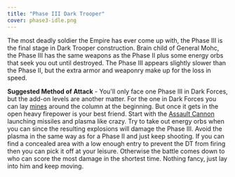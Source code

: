 ```yaml
---
title: "Phase III Dark Trooper"
cover: phase3-idle.png
---
```


The most deadly soldier the Empire has ever come up with, the Phase III is the final stage in Dark Trooper construction. Brain child of General Mohc, the Phase III has the same weapons as the Phase II plus some energy orbs that seek you out until destroyed. The Phase III appears slightly slower than the Phase II, but the extra armor and weaponry make up for the loss in speed.

**Suggested Method of Attack** - You'll only face one Phase III in Dark Forces, but the add-on levels are another matter. For the one in Dark Forces you can lay [mines](/database/weapons/imperial-machines-i-m-mines) around the column at the beginning. But once it gets in the open heavy firepower is your best friend. Start with the [Assault Cannon](/database/weapons/assault-cannon) launching missiles and plasma like crazy. Try to take out energy orbs when you can since the resulting explosions will damage the Phase III. Avoid the plasma in the same way as for a Phase II and just keep shooting. If you can find a concealed area with a low enough entry to prevent the DT from firing then you can pick it off at your leisure. Otherwise the battle comes down to who can score the most damage in the shortest time. Nothing fancy, just lay into him and keep moving.